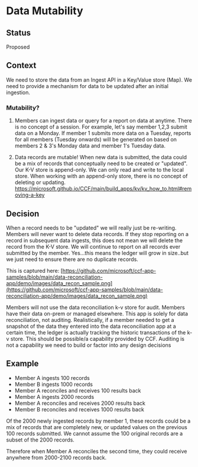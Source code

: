 # Data Mutability

## Status

Proposed

## Context

We need to store the data from an Ingest API in a Key/Value store (Map). We need to provide a mechanism for data to be updated after an initial ingestion. 

### Mutability?
1. Members can ingest data or query for a report on data at anytime. There is no concept of a session. For example, let's say member 1,2,3 submit data on a Monday. If member 1 submits more data on a Tuesday, reports for all members (Tuesday onwards) will be generated on based on members 2 & 3's Monday data and member 1's Tuesday data.

2. Data records are mutable! When new data is submitted, the data could be a mix of records that conceptually need to be created or "updated". Our K-V store is append-only. We can only read and write to the local store. When working with an append-only store, there is no concept of deleting or updating. https://microsoft.github.io/CCF/main/build_apps/kv/kv_how_to.html#removing-a-key

## Decision

When a record needs to be "updated" we will really just be re-writing. Members will never want to delete data records. If they stop reporting on a record in subsequent data ingests, this does not mean we will delete the record from the K-V store. We will continue to report on all records ever submitted by the member. Yes...this means the ledger will grow in size..but we just need to ensure there are no duplicate records.

This is captured here: [https://github.com/microsoft/ccf-app-samples/blob/main/data-reconciliation-app/demo/images/data_recon_sample.png](https://github.com/microsoft/ccf-app-samples/blob/main/data-reconciliation-app/demo/images/data_recon_sample.png)

Members will not use the data reconciliation k-v store for audit. Members have their data on-prem or managed elsewhere. This app is solely for data reconciliation, not auditing. Realistically, if a member needed to get a snapshot of the data they entered into the data reconciliation app at a certain time, the ledger is actually tracking the historic transactions of the k-v store. This should be possible/a capability provided by CCF. Auditing is not a capability we need to build or factor into any design decisions

## Example

- Member A ingests 100 records
- Member B ingests 1000 records
- Member A reconciles and receives 100 results back
- Member A ingests 2000 records
- Member A reconciles and receives 2000 results back
- Member B reconciles and receives 1000 results back

Of the 2000 newly ingested records by member 1, these records could be a mix of records that are completely new, or updated values on the previous 100 records submitted. We cannot assume the 100 original records are a subset of the 2000 records.

Therefore when Member A reconciles the second time, they could receive anywhere from 2000-2100 records back.